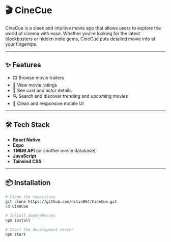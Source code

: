 # 🎬 CineCue

CineCue is a sleek and intuitive movie app that allows users to explore the world of cinema with ease. Whether you're looking for the latest blockbusters or hidden indie gems, CineCue puts detailed movie info at your fingertips.

---

## ✨ Features

- 🎞️ Browse movie trailers
- 🌟 View movie ratings
- 👥 See cast and actor details
- 🔍 Search and discover trending and upcoming movies
- 📱 Clean and responsive mobile UI

---

## 🛠️ Tech Stack

- **React Native**
- **Expo**
- **TMDB API** (or another movie database)
- **JavaScript**
- **Tailwind CSS**  

---

## 📦 Installation

```bash
# Clone the repository
git clone https://github.com/nitin864/CineCue.git
cd CineCue

# Install dependencies
npm install

# Start the development server
npm start

